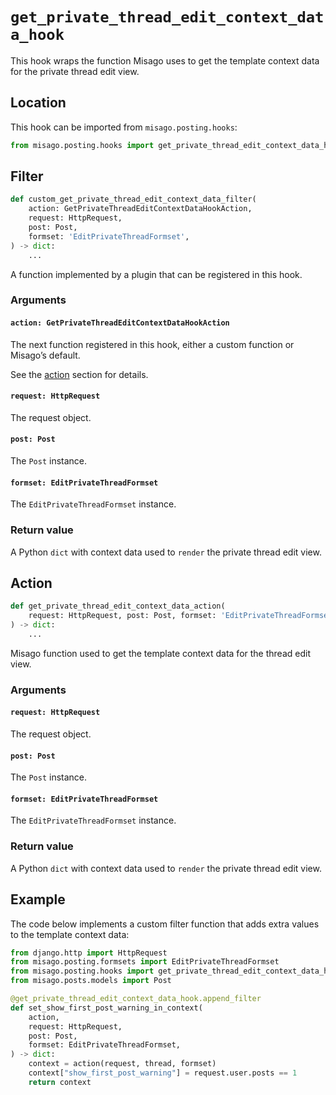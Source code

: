 # `get_private_thread_edit_context_data_hook`

This hook wraps the function Misago uses to get the template context data for the private thread edit view.


## Location

This hook can be imported from `misago.posting.hooks`:

```python
from misago.posting.hooks import get_private_thread_edit_context_data_hook
```


## Filter

```python
def custom_get_private_thread_edit_context_data_filter(
    action: GetPrivateThreadEditContextDataHookAction,
    request: HttpRequest,
    post: Post,
    formset: 'EditPrivateThreadFormset',
) -> dict:
    ...
```

A function implemented by a plugin that can be registered in this hook.


### Arguments

#### `action: GetPrivateThreadEditContextDataHookAction`

The next function registered in this hook, either a custom function or Misago’s default.

See the [action](#action) section for details.


#### `request: HttpRequest`

The request object.


#### `post: Post`

The `Post` instance.


#### `formset: EditPrivateThreadFormset`

The `EditPrivateThreadFormset` instance.


### Return value

A Python `dict` with context data used to `render` the private thread edit view.


## Action

```python
def get_private_thread_edit_context_data_action(
    request: HttpRequest, post: Post, formset: 'EditPrivateThreadFormset'
) -> dict:
    ...
```

Misago function used to get the template context data for the thread edit view.


### Arguments

#### `request: HttpRequest`

The request object.


#### `post: Post`

The `Post` instance.


#### `formset: EditPrivateThreadFormset`

The `EditPrivateThreadFormset` instance.


### Return value

A Python `dict` with context data used to `render` the private thread edit view.


## Example

The code below implements a custom filter function that adds extra values to the template context data:

```python
from django.http import HttpRequest
from misago.posting.formsets import EditPrivateThreadFormset
from misago.posting.hooks import get_private_thread_edit_context_data_hook
from misago.posts.models import Post

@get_private_thread_edit_context_data_hook.append_filter
def set_show_first_post_warning_in_context(
    action,
    request: HttpRequest,
    post: Post,
    formset: EditPrivateThreadFormset,
) -> dict:
    context = action(request, thread, formset)
    context["show_first_post_warning"] = request.user.posts == 1
    return context
```